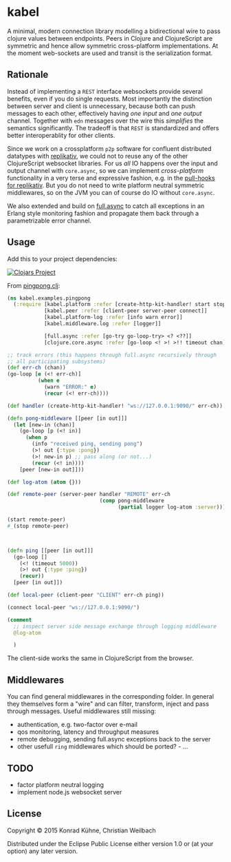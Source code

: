 # kabel

A minimal, modern connection library modelling a bidirectional wire to
pass clojure values between endpoints. Peers in Clojure and
ClojureScript are symmetric and hence allow symmetric cross-platform
implementations. At the moment web-sockets are used and transit is the
serialization format.

## Rationale

Instead of implementing a `REST` interface websockets provide several
benefits, even if you do single requests. Most importantly the
distinction between server and client is unnecessary, because both can
push messages to each other, effectively having *one input* and *one
output* channel. Together with `edn` messages over the wire this
_simplifies_ the semantics significantly. The tradeoff is that `REST` is
standardized and offers better interoperablity for other clients.

Since we work on a crossplatform `p2p` software for confluent distributed
datatypes with [replikativ](https://github.com/replikativ/replikativ),
we could not to reuse any of the other ClojureScript websocket
libraries. For us _all_ IO happens over the input and output channel
with `core.async`, so we can implement *cross-platform* functionality in
a very terse and expressive fashion, e.g. in the [pull-hooks for
replikativ](https://github.com/replikativ/replikativ/blob/master/src/replikativ/p2p/hooks.cljc). But
you do not need to write platform neutral symmetric middlewares, so on
the JVM you can of course do IO without `core.async`.

We also extended and build on
[full.async](https://github.com/fullcontact/full.monty/) to catch all
exceptions in an Erlang style monitoring fashion and propagate them
back through a parametrizable error channel.

## Usage

Add this to your project dependencies:

[![Clojars Project](http://clojars.org/io.replikativ/kabel/latest-version.svg)](http://clojars.org/io.replikativ/kabel)

From [pingpong.clj](./examples/pingpong.clj):

~~~ clojure
(ns kabel.examples.pingpong
  (:require [kabel.platform :refer [create-http-kit-handler! start stop]]
            [kabel.peer :refer [client-peer server-peer connect]]
            [kabel.platform-log :refer [info warn error]]
            [kabel.middleware.log :refer [logger]]

            [full.async :refer [go-try go-loop-try> <? <??]]
            [clojure.core.async :refer [go-loop <! >! >!! timeout chan]]))

;; track errors (this happens through full.async recursively through
;; all participating subsystems)
(def err-ch (chan))
(go-loop [e (<! err-ch)]
          (when e
            (warn "ERROR:" e)
            (recur (<! err-ch))))

(def handler (create-http-kit-handler! "ws://127.0.0.1:9090/" err-ch))

(defn pong-middleware [[peer [in out]]]
  (let [new-in (chan)]
    (go-loop [p (<! in)]
      (when p
        (info "received ping, sending pong")
        (>! out {:type :pong})
        (>! new-in p) ;; pass along (or not...)
        (recur (<! in))))
    [peer [new-in out]]))

(def log-atom (atom {}))

(def remote-peer (server-peer handler "REMOTE" err-ch
                              (comp pong-middleware
                                    (partial logger log-atom :server))))

(start remote-peer)
#_(stop remote-peer)



(defn ping [[peer [in out]]]
  (go-loop []
    (<! (timeout 5000))
    (>! out {:type :ping})
    (recur))
  [peer [in out]])

(def local-peer (client-peer "CLIENT" err-ch ping))

(connect local-peer "ws://127.0.0.1:9090/")

(comment
  ;; inspect server side message exchange through logging middleware
  @log-atom

  )


~~~

The client-side works the same in ClojureScript from the browser.

## Middlewares

You can find general middlewares in the corresponding
folder. In general they themselves form a "wire" and can filter,
transform, inject and pass through messages. Useful middlewares still
missing:

- authentication, e.g. two-factor over e-mail
- qos monitoring, latency and throughput measures
- remote debugging, sending full.async exceptions back to the server
- other usefull `ring` middlewares which should be ported?  - ...

## TODO
- factor platform neutral logging
- implement node.js websocket server

## License

Copyright © 2015 Konrad Kühne, Christian Weilbach

Distributed under the Eclipse Public License either version 1.0 or (at
your option) any later version.
